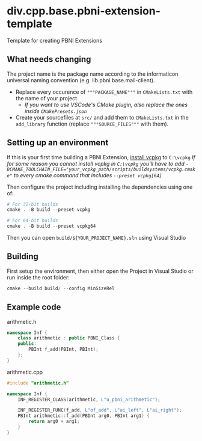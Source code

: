 # div.cpp.base.pbni-extension-template

Template for creating PBNI Extensions

## What needs changing

The project name is the package name according to the informaticon universal naming convention (e.g. lib.pbni.base.mail-client).

- Replace every occurence of `°°°PACKAGE_NAME°°°` in `CMakeLists.txt` with the name of your project
    - *If you want to use VSCode's CMake plugin, also replace the ones inside `CMakePresets.json`*
- Create your sourcefiles at `src/` and add them to `CMakeLists.txt` in the `add_library` function (replace `°°°SOURCE_FILES°°°` with them).

## Setting up an environment

If this is your first time building a PBNI Extension, [install vcpkg](https://vcpkg.io/en/getting-started.html) to `C:\vcpkg`
*If for some reason you cannot install vcpkg in `C:\vcpkg` you'll have to add `-DCMAKE_TOOLCHAIN_FILE="your_vcpkg_path/scripts/buildsystems/vcpkg.cmake"` to every cmake command that includes `--preset vcpkg[64]`*

Then configure the project including installing the dependencies using one of:

```ps1
# For 32-bit builds
cmake . -B build --preset vcpkg 

# For 64-bit builds
cmake . -B build --preset vcpkg64
```

Then you can open `build/${YOUR_PROJECT_NAME}.sln` using Visual Studio

## Building

First setup the environment, then either open the Project in Visual Studio or run inside the root folder:

```ps1
cmake --build build/ --config MinSizeRel
```

## Example code

arithmetic.h
```cpp
namespace Inf {
    class arithmetic : public PBNI_Class {
    public:
        PBInt f_add(PBInt, PBInt);
    };
}
```

arithmetic.cpp
```cpp
#include "arithmetic.h"

namespace Inf {
    INF_REGISTER_CLASS(arithmetic, L"u_pbni_arithmetic");

    INF_REGISTER_FUNC(f_add, L"of_add", L"ai_left", L"ai_right");
    PBInt arithmetic::f_add(PBInt arg0, PBInt arg1) {
        return arg0 + arg1;
    }
}
```
